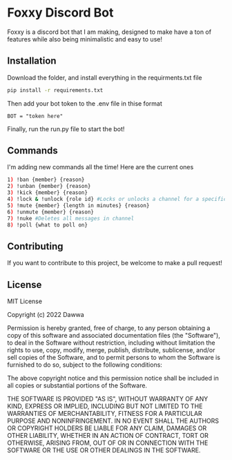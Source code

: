 # Foxxy Discord Bot

Foxxy is a discord bot that I am making, designed to make have a ton of features while also being minimalistic and easy to use!

## Installation

Download the folder, and install everything in the requirments.txt file

```bash
pip install -r requirements.txt
```

Then add your bot token to the .env file in thise format

```env
BOT = "token here"
```

Finally, run the run.py file to start the bot!

## Commands
I'm adding new commands all the time! Here are the current ones

```bash
1) !ban {member} {reason}
2) !unban {member} {reason}
3) !kick {member} {reason}
4) !lock & !unlock {role id} #Locks or unlocks a channel for a specific role or all roles
5) !mute {member} {length in minutes} {reason}
6) !unmute {member} {reason}
7) !nuke #Deletes all messages in channel
8) !poll {what to poll on}
```

## Contributing
If you want to contribute to this project, be welcome to make a pull request!

## License
MIT License

Copyright (c) 2022 Dawwa

Permission is hereby granted, free of charge, to any person obtaining a copy
of this software and associated documentation files (the "Software"), to deal
in the Software without restriction, including without limitation the rights
to use, copy, modify, merge, publish, distribute, sublicense, and/or sell
copies of the Software, and to permit persons to whom the Software is
furnished to do so, subject to the following conditions:

The above copyright notice and this permission notice shall be included in all
copies or substantial portions of the Software.

THE SOFTWARE IS PROVIDED "AS IS", WITHOUT WARRANTY OF ANY KIND, EXPRESS OR
IMPLIED, INCLUDING BUT NOT LIMITED TO THE WARRANTIES OF MERCHANTABILITY,
FITNESS FOR A PARTICULAR PURPOSE AND NONINFRINGEMENT. IN NO EVENT SHALL THE
AUTHORS OR COPYRIGHT HOLDERS BE LIABLE FOR ANY CLAIM, DAMAGES OR OTHER
LIABILITY, WHETHER IN AN ACTION OF CONTRACT, TORT OR OTHERWISE, ARISING FROM,
OUT OF OR IN CONNECTION WITH THE SOFTWARE OR THE USE OR OTHER DEALINGS IN THE
SOFTWARE.
